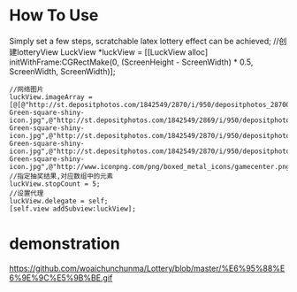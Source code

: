 # How To Use
Simply set a few steps, scratchable latex lottery effect can be achieved;
//创建lotteryView
     LuckView *luckView = [[LuckView alloc] initWithFrame:CGRectMake(0, (ScreenHeight - ScreenWidth) * 0.5, ScreenWidth, ScreenWidth)];
    
    //网络图片
    luckView.imageArray = [@[@"http://st.depositphotos.com/1842549/2870/i/950/depositphotos_28700059-Green-square-shiny-icon.jpg",@"http://st.depositphotos.com/1842549/2869/i/950/depositphotos_28699735-Green-square-shiny-icon.jpg",@"http://st.depositphotos.com/1842549/2870/i/950/depositphotos_28700445-Green-square-shiny-icon.jpg",@"http://st.depositphotos.com/1842549/2870/i/950/depositphotos_28700229-Green-square-shiny-icon.jpg",@"http://www.iconpng.com/png/boxed_metal_icons/gamecenter.png",@"http://www.iconpng.com/png/boxed_metal_icons/line.png",@"http://www.iconpng.com/png/boxed_metal_icons/internet_explorer.png",@"http://www.iconpng.com/png/boxed_metal_icons/gps.png"]mutableCopy];
    //指定抽奖结果,对应数组中的元素
    luckView.stopCount = 5;
    //设置代理
    luckView.delegate = self;
    [self.view addSubview:luckView];
# demonstration
https://github.com/woaichunchunma/Lottery/blob/master/%E6%95%88%E6%9E%9C%E5%9B%BE.gif
